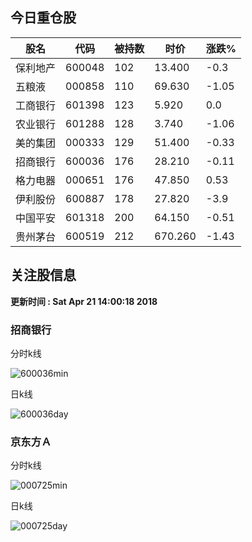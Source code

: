 
## 今日重仓股 

|股名|代码|被持数|时价|涨跌%|
|---|---|---|---|---|
|保利地产|600048|102|13.400|-0.3|
|五粮液|000858|110|69.630|-1.05|
|工商银行|601398|123|5.920|0.0|
|农业银行|601288|128|3.740|-1.06|
|美的集团|000333|129|51.400|-0.33|
|招商银行|600036|176|28.210|-0.11|
|格力电器|000651|176|47.850|0.53|
|伊利股份|600887|178|27.820|-3.9|
|中国平安|601318|200|64.150|-0.51|
|贵州茅台|600519|212|670.260|-1.43|

## 关注股信息
**更新时间 : Sat Apr 21 14:00:18 2018**
### 招商银行 
分时k线

![600036min](http://image.sinajs.cn/newchart/min/n/sh600036.gif)

日k线

![600036day](http://image.sinajs.cn/newchart/daily/n/sh600036.gif)

### 京东方Ａ 
分时k线

![000725min](http://image.sinajs.cn/newchart/min/n/sz000725.gif)

日k线

![000725day](http://image.sinajs.cn/newchart/daily/n/sz000725.gif)
